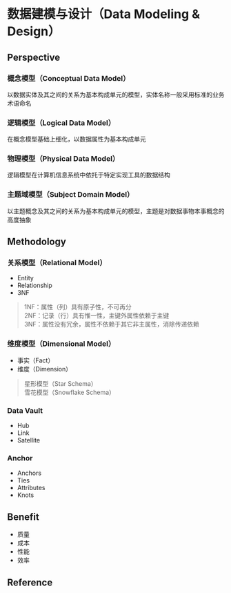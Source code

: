 # 数据建模与设计（Data Modeling & Design）

## Perspective

### 概念模型（Conceptual Data Model）

以数据实体及其之间的关系为基本构成单元的模型，实体名称一般采用标准的业务术语命名

### 逻辑模型（Logical Data Model）

在概念模型基础上细化，以数据属性为基本构成单元

### 物理模型（Physical Data Model）

逻辑模型在计算机信息系统中依托于特定实现工具的数据结构

### 主题域模型（Subject Domain Model）

以主题概念及其之间的关系为基本构成单元的模型，主题是对数据事物本事概念的高度抽象

## Methodology

### 关系模型（Relational Model）

- Entity
- Relationship
- 3NF

> 1NF：属性（列）具有原子性，不可再分<br>
> 2NF：记录（行）具有惟一性，主键外属性依赖于主键<br>
> 3NF：属性没有冗余，属性不依赖于其它非主属性，消除传递依赖

### 维度模型（Dimensional Model）

- 事实（Fact）
- 维度（Dimension）

> 星形模型（Star Schema）<br>
> 雪花模型（Snowflake Schema）

### Data Vault 

- Hub
- Link
- Satellite

### Anchor

- Anchors
- Ties
- Attributes
- Knots

## Benefit

- 质量
- 成本
- 性能
- 效率

## Reference